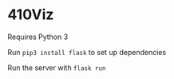 # 410Viz

Requires Python 3

Run `pip3 install flask` to set up dependencies

Run the server with `flask run`
